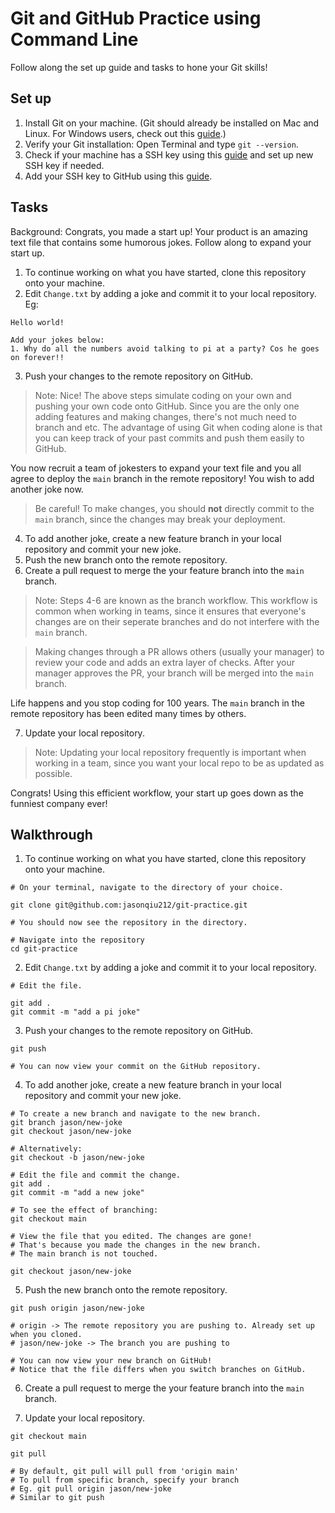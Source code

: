 # Git and GitHub Practice using Command Line

Follow along the set up guide and tasks to hone your Git skills!

## Set up

1. Install Git on your machine. (Git should already be installed on Mac and Linux. For Windows users, check out this [guide](https://www.atlassian.com/git/tutorials/install-git#windows).)
2. Verify your Git installation: Open Terminal and type `git --version`.
3. Check if your machine has a SSH key using this [guide](https://docs.github.com/en/authentication/connecting-to-github-with-ssh/checking-for-existing-ssh-keys) and set up new SSH key if needed.
4. Add your SSH key to GitHub using this [guide](https://docs.github.com/en/authentication/connecting-to-github-with-ssh/generating-a-new-ssh-key-and-adding-it-to-the-ssh-agent).

## Tasks

Background: Congrats, you made a start up! Your product is an amazing text file that contains some humorous jokes. Follow along to expand your start up.

1. To continue working on what you have started, clone this repository onto your machine.
2. Edit `Change.txt` by adding a joke and commit it to your local repository. Eg:

```
Hello world!

Add your jokes below:
1. Why do all the numbers avoid talking to pi at a party? Cos he goes on forever!!
```

3. Push your changes to the remote repository on GitHub.

> Note: Nice! The above steps simulate coding on your own and pushing your own code onto GitHub. Since you are the only one adding features and making changes, there's not much need to branch and etc. The advantage of using Git when coding alone is that you can keep track of your past commits and push them easily to GitHub.

You now recruit a team of jokesters to expand your text file and you all agree to deploy the `main` branch in the remote repository! You wish to add another joke now.

> Be careful! To make changes, you should **not** directly commit to the `main` branch, since the changes may break your deployment.

4. To add another joke, create a new feature branch in your local repository and commit your new joke.
5. Push the new branch onto the remote repository.
6. Create a pull request to merge the your feature branch into the `main` branch.

> Note: Steps 4-6 are known as the branch workflow. This workflow is common when working in teams, since it ensures that everyone's changes are on their seperate branches and do not interfere with the `main` branch.

> Making changes through a PR allows others (usually your manager) to review your code and adds an extra layer of checks. After your manager approves the PR, your branch will be merged into the `main` branch.

Life happens and you stop coding for 100 years. The `main` branch in the remote repository has been edited many times by others.

7. Update your local repository.

> Note: Updating your local repository frequently is important when working in a team, since you want your local repo to be as updated as possible.

Congrats! Using this efficient workflow, your start up goes down as the funniest company ever!

## Walkthrough

1. To continue working on what you have started, clone this repository onto your machine.

```
# On your terminal, navigate to the directory of your choice.

git clone git@github.com:jasonqiu212/git-practice.git

# You should now see the repository in the directory.

# Navigate into the repository
cd git-practice
```

2. Edit `Change.txt` by adding a joke and commit it to your local repository.

```
# Edit the file.

git add .
git commit -m "add a pi joke"
```

3. Push your changes to the remote repository on GitHub.

```
git push

# You can now view your commit on the GitHub repository.
```

4. To add another joke, create a new feature branch in your local repository and commit your new joke.

```
# To create a new branch and navigate to the new branch.
git branch jason/new-joke
git checkout jason/new-joke

# Alternatively:
git checkout -b jason/new-joke

# Edit the file and commit the change.
git add .
git commit -m "add a new joke"

# To see the effect of branching:
git checkout main

# View the file that you edited. The changes are gone!
# That's because you made the changes in the new branch.
# The main branch is not touched.

git checkout jason/new-joke
```

5. Push the new branch onto the remote repository.

```
git push origin jason/new-joke

# origin -> The remote repository you are pushing to. Already set up when you cloned.
# jason/new-joke -> The branch you are pushing to

# You can now view your new branch on GitHub!
# Notice that the file differs when you switch branches on GitHub.
```

6. Create a pull request to merge the your feature branch into the `main` branch.

7. Update your local repository.

```
git checkout main

git pull

# By default, git pull will pull from 'origin main'
# To pull from specific branch, specify your branch
# Eg. git pull origin jason/new-joke
# Similar to git push
```
